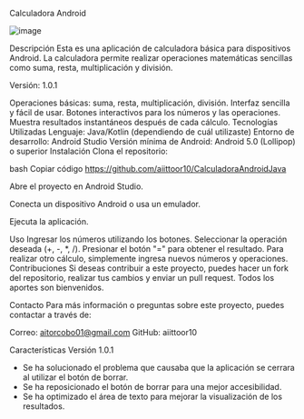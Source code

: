 Calculadora Android



![image](https://github.com/user-attachments/assets/c5087259-4c8a-45df-8b55-41985cce97f1)




Descripción
Esta es una aplicación de calculadora básica para dispositivos Android. La calculadora permite realizar operaciones matemáticas sencillas como suma, resta, multiplicación y división.

 Versión: 1.0.1


Operaciones básicas: suma, resta, multiplicación, división.
Interfaz sencilla y fácil de usar.
Botones interactivos para los números y las operaciones.
Muestra resultados instantáneos después de cada cálculo.
Tecnologías Utilizadas
Lenguaje: Java/Kotlin (dependiendo de cuál utilizaste)
Entorno de desarrollo: Android Studio
Versión mínima de Android: Android 5.0 (Lollipop) o superior
Instalación
Clona el repositorio:

bash
Copiar código
https://github.com/aiittoor10/CalculadoraAndroidJava


Abre el proyecto en Android Studio.

Conecta un dispositivo Android o usa un emulador.

Ejecuta la aplicación.

Uso
Ingresar los números utilizando los botones.
Seleccionar la operación deseada (+, -, *, /).
Presionar el botón "=" para obtener el resultado.
Para realizar otro cálculo, simplemente ingresa nuevos números y operaciones.
Contribuciones
Si deseas contribuir a este proyecto, puedes hacer un fork del repositorio, realizar tus cambios y enviar un pull request. Todos los aportes son bienvenidos.


Contacto
Para más información o preguntas sobre este proyecto, puedes contactar a través de:

Correo: aitorcobo01@gmail.com
GitHub: aiittoor10

Características Versión 1.0.1 
- Se ha solucionado el problema que causaba que la aplicación se cerrara al utilizar el botón de borrar.
- Se ha reposicionado el botón de borrar para una mejor accesibilidad.
- Se ha optimizado el área de texto para mejorar la visualización de los resultados.
